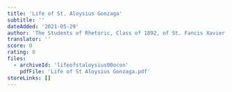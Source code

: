```yaml
---
title: 'Life of St. Aloysius Gonzaga'
subtitle: ''
dateAdded: '2021-05-29'
author: 'The Students of Rhetoric, Class of 1892, of St. Fancis Xavier’s College, New York City'
translator: ''
score: 0
rating: 0
files:
  - archiveId: 'lifeofstaloysius00ocon'
    pdfFile: 'Life of St Aloysius Gonzaga.pdf'
storeLinks: []
---
```



